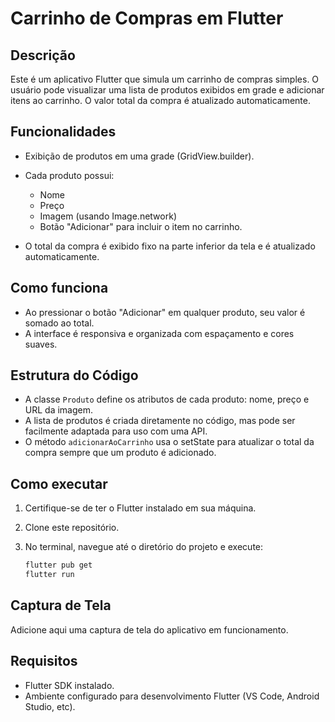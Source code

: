 # Carrinho de Compras em Flutter

## Descrição

Este é um aplicativo Flutter que simula um carrinho de compras simples. O usuário pode visualizar uma lista de produtos exibidos em grade e adicionar itens ao carrinho. O valor total da compra é atualizado automaticamente.

## Funcionalidades

* Exibição de produtos em uma grade (GridView\.builder).
* Cada produto possui:

  * Nome
  * Preço
  * Imagem (usando Image.network)
  * Botão "Adicionar" para incluir o item no carrinho.
* O total da compra é exibido fixo na parte inferior da tela e é atualizado automaticamente.

## Como funciona

* Ao pressionar o botão "Adicionar" em qualquer produto, seu valor é somado ao total.
* A interface é responsiva e organizada com espaçamento e cores suaves.

## Estrutura do Código

* A classe `Produto` define os atributos de cada produto: nome, preço e URL da imagem.
* A lista de produtos é criada diretamente no código, mas pode ser facilmente adaptada para uso com uma API.
* O método `adicionarAoCarrinho` usa o setState para atualizar o total da compra sempre que um produto é adicionado.

## Como executar

1. Certifique-se de ter o Flutter instalado em sua máquina.
2. Clone este repositório.
3. No terminal, navegue até o diretório do projeto e execute:

   ```bash
   flutter pub get
   flutter run
   ```

## Captura de Tela

Adicione aqui uma captura de tela do aplicativo em funcionamento.

## Requisitos

* Flutter SDK instalado.
* Ambiente configurado para desenvolvimento Flutter (VS Code, Android Studio, etc).
